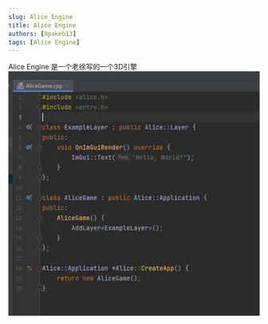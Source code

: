 ```yaml
---
slug: Alice_Engine
title: Alice Engine
authors: [Xpakeb13]
tags: [Alice Engine]
---
```


Alice Engine 是一个老徐写的一个3D引擎
![avatar](img.png)